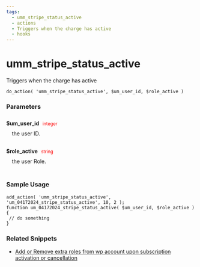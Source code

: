 ```yaml
---
tags: 
  - umm_stripe_status_active
  - actions
  - Triggers when the charge has active
  - hooks
---
```

# umm\_stripe\_status\_active
Triggers when the charge has active
<Badge text="Since 1.0.0" vertical="middle" />
``` php:no-line-numbers
do_action( 'umm_stripe_status_active', $um_user_id, $role_active )
```
<div class='hook-sep'></div>

### Parameters

<div style='padding: 10px 0px 10px;'>
<strong>$um_user_id</strong> <span style='color:red;font-size:12px;padding: 0px 5px 0px 5px' >integer</span>
<div style="margin-left:10px;padding: 10px 5px">the user ID.</div>
</div>
<div style='padding: 10px 0px 10px;'>
<strong>$role_active</strong> <span style='color:red;font-size:12px;padding: 0px 5px 0px 5px' >string</span>
<div style="margin-left:10px;padding: 10px 5px">the user Role.</div>
</div>
<div class='hook-sep'></div>



### Sample Usage

``` php:no-line-numbers
add_action( 'umm_stripe_status_active', 'um_04172024_stripe_status_active', 10, 2 );
function um_04172024_stripe_status_active( $um_user_id, $role_active ){
 // do something
}
```
<div class='hook-sep'></div>



### Related Snippets

- [ Add or Remove extra roles from wp account upon subscription activation or cancellation](../snippets/e2c3d12ec774f6a6383ca9abb5f2011e)



